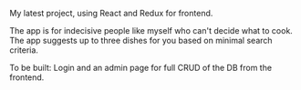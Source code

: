 My latest project, using React and Redux for frontend. 

The app is for indecisive people like myself who can't decide what to cook. The app suggests up to three dishes for you based on minimal search criteria.

To be built: Login and an admin page for full CRUD of the DB from the frontend.
